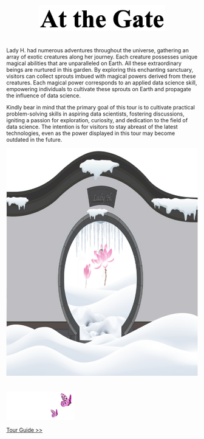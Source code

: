 <p align="center">
<img src="https://github.com/lady-h-world/My_Garden/blob/main/images/cover/at_gate_title.png" width="332" height="69" />
</p>

#
<p align="left">

Lady H. had numerous adventures throughout the universe, gathering an array of exotic creatures along her journey. Each creature possesses unique magical abilities that are unparalleled on Earth. All these extraordinary beings are nurtured in this garden. By exploring this enchanting sanctuary, visitors can collect sprouts imbued with magical powers derived from these creatures. Each magical power corresponds to an applied data science skill, empowering individuals to cultivate these sprouts on Earth and propagate the influence of data science.

Kindly bear in mind that the primary goal of this tour is to cultivate practical problem-solving skills in aspiring data scientists, fostering discussions, igniting a passion for exploration, curiosity, and dedication to the field of data science. The intention is for visitors to stay abreast of the latest technologies, even as the power displayed in this tour may become outdated in the future.

</p>

<p align="center">
<kbd><img src="https://github.com/lady-h-world/My_Garden/blob/main/images/cover/at_the_gate.png" width="880" height="599" /></kbd>
</p>

# 

<p align="left">
<img src="https://github.com/lady-h-world/My_Garden/blob/main/images/follow_us.png" width="180" height="75" />
</p>

[Tour Guide >>][1]


[1]:https://github.com/lady-h-world/My_Garden/blob/main/reading_pages/tour_guide.md

